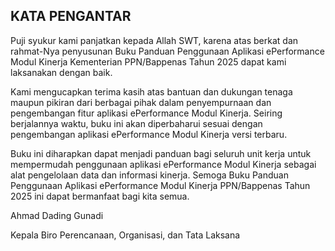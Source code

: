 ## KATA PENGANTAR

Puji syukur kami panjatkan kepada Allah SWT, karena atas berkat dan rahmat-Nya penyusunan Buku Panduan Penggunaan Aplikasi ePerformance Modul Kinerja Kementerian PPN/Bappenas Tahun 2025 dapat kami laksanakan dengan baik.

Kami mengucapkan terima kasih atas bantuan dan dukungan tenaga maupun pikiran dari berbagai pihak dalam penyempurnaan dan pengembangan fitur aplikasi ePerformance Modul Kinerja. Seiring berjalannya waktu, buku ini akan diperbaharui sesuai dengan pengembangan aplikasi ePerformance Modul Kinerja versi terbaru.

Buku ini diharapkan dapat menjadi panduan bagi seluruh unit kerja untuk mempermudah penggunaan aplikasi ePerformance Modul Kinerja sebagai alat pengelolaan data dan informasi kinerja. Semoga Buku Panduan Penggunaan Aplikasi ePerformance Modul Kinerja PPN/Bappenas Tahun 2025 ini dapat bermanfaat bagi kita semua.

Ahmad Dading Gunadi

Kepala Biro Perencanaan, Organisasi, dan Tata Laksana

